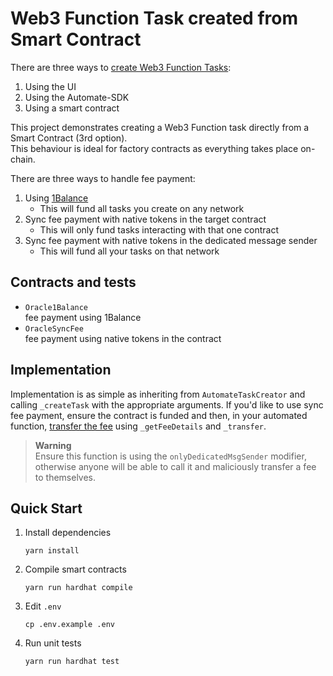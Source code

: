 # Web3 Function Task created from Smart Contract

There are three ways to [create Web3 Function Tasks](https://docs.gelato.network/developer-services/web3-functions/creating-web3-function-tasks):
1. Using the UI
2. Using the Automate-SDK
3. Using a smart contract

This project demonstrates creating a Web3 Function task directly from a Smart Contract (3rd option).  
This behaviour is ideal for factory contracts as everything takes place on-chain.

There are three ways to handle fee payment:
1. Using [1Balance](https://docs.gelato.network/developer-services/1balance)
     - This will fund all tasks you create on any network
2. Sync fee payment with native tokens in the target contract
     - This will only fund tasks interacting with that one contract
3. Sync fee payment with native tokens in the dedicated message sender
     - This will fund all your tasks on that network
  
## Contracts and tests
- ``Oracle1Balance``  
  fee payment using 1Balance
- ``OracleSyncFee``  
  fee payment using native tokens in the contract

## Implementation
Implementation is as simple as inheriting from ``AutomateTaskCreator`` and calling ``_createTask`` with the appropriate arguments.
If you'd like to use sync fee payment, ensure the contract is funded and then, in your automated function, [transfer the fee](https://github.com/gelatodigital/w3f-task-from-contract/blob/main/contracts/OracleSyncFee.sol#L57-L58) using ``_getFeeDetails`` and ``_transfer``.

> **Warning**  
> Ensure this function is using the ``onlyDedicatedMsgSender`` modifier, otherwise anyone will be able to call it and maliciously transfer a fee to themselves.
  
## Quick Start
1. Install dependencies
   ```
   yarn install
   ```
3. Compile smart contracts
   ```
   yarn run hardhat compile
   ```
5. Edit ``.env``
   ```
   cp .env.example .env
   ```
7. Run unit tests
   ```
   yarn run hardhat test
   ```
